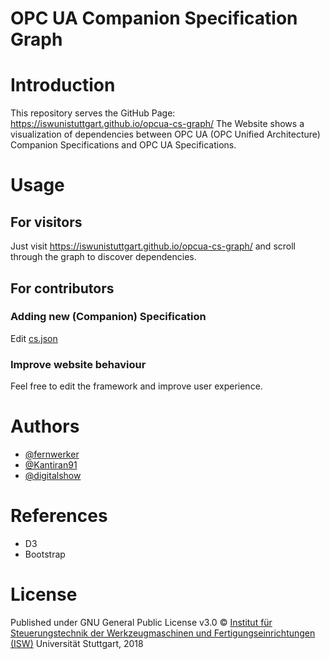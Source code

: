 OPC UA Companion Specification Graph
=====================================

# Introduction
This repository serves the GitHub Page: https://iswunistuttgart.github.io/opcua-cs-graph/
The Website shows a visualization of dependencies between OPC UA (OPC Unified Architecture) Companion Specifications and OPC UA Specifications.

# Usage
## For visitors
Just visit https://iswunistuttgart.github.io/opcua-cs-graph/ and scroll through the graph to discover dependencies.

## For contributors
### Adding new (Companion) Specification
Edit [cs.json](data/cs.json)

### Improve website behaviour
Feel free to edit the framework and improve user experience.

# Authors
* [@fernwerker](https://github.com/fernwerker)
* [@Kantiran91](https://github.com/Kantiran91)
* [@digitalshow](https://github.com/digitalshow)

# References
* D3
* Bootstrap

# License
Published under GNU General Public License v3.0
&copy; [Institut f&uuml;r Steuerungstechnik der Werkzeugmaschinen und Fertigungseinrichtungen (ISW)](https://www.isw.uni-stuttgart.de)
Universit&auml;t Stuttgart, 2018